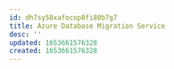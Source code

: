 ```yaml
---
id: dh7sy58xafocop8fi80b7g7
title: Azure Database Migration Service
desc: ''
updated: 1653661576328
created: 1653661576328
---
```


